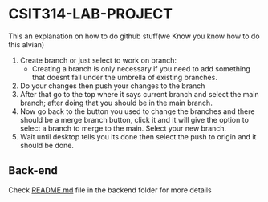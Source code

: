 # CSIT314-LAB-PROJECT


This an explanation on how to do github stuff(we Know you know how to do this alvian)

1. Create branch or just select to work on branch:
   -    Creating a branch is only necessary if you need to add something that doesnt fall under the umbrella of existing branches.
2. Do your changes then push your changes to the branch
3. After that go to the top where it says current branch <name of your branch> and select the main branch; after doing that you should be in the main branch.
4. Now go back to the button you used to change the branches and there should be a merge branch button, click it and it will give the option to select a branch to merge to the main. Select your new branch.
5. Wait until desktop tells you its done then select the push to origin and it should be done.

## Back-end
Check [README.md](https://github.com/MadMonkMash/CSIT314-LAB-PROJECT/blob/Back-End-Branch/README.md) file in the backend folder for more details